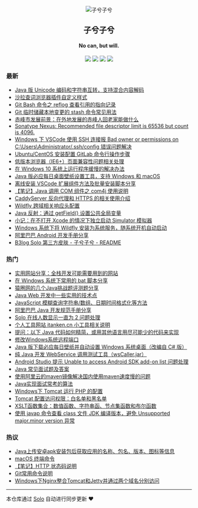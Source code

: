 <p align="center"><img alt="子兮子兮" src="https://zixizixi.cn/images/logo/logo@96.png"></p><h2 align="center">
子兮子兮
</h2>

<h4 align="center">No can, but will.</h4>
<p align="center"><a title="子兮子兮" target="_blank" href="https://github.com/iTanken/solo-blog"><img src="https://img.shields.io/github/last-commit/iTanken/solo-blog.svg?style=flat-square&color=FF9900"></a>
<a title="GitHub repo size in bytes" target="_blank" href="https://github.com/iTanken/solo-blog"><img src="https://img.shields.io/github/repo-size/iTanken/solo-blog.svg?style=flat-square"></a>
<a title="Solo Version" target="_blank" href="https://github.com/b3log/solo/releases"><img src="https://img.shields.io/badge/solo-3.6.7-f1e05a.svg?style=flat-square&color=blueviolet"></a>
<a title="Hits" target="_blank" href="https://github.com/b3log/hits"><img src="https://hits.b3log.org/iTanken/solo-blog.svg"></a></p>

### 最新

* [Java 版 Unicode 编码和字符串互转，支持混合内容解码](https://zixizixi.cn/java-unicode-string-encoder-decoder)
* [沙拉查词浏览器插件自定义样式](https://zixizixi.cn/chromium-extensions-saladict-custom-style)
* [Git Bash 命令之 reflog 查看引用的指向记录](https://zixizixi.cn/git-bash-reflog-usage)
* [Git 临时储藏本地变更的 stash 命令常见用法](https://zixizixi.cn/git-bash-stash-usage)
* [赤峰市发展前景：在外地发展的赤峰人回老家能做什么](https://zixizixi.cn/talk-about-the-chifeng-future)
* [Sonatype Nexus: Recommended file descriptor limit is 65536 but count is 4096.](https://zixizixi.cn/sonatype-nexus-3-linux-file-descriptor-limit)
* [Windows 下 VSCode 使用 SSH 连接报 Bad owner or permissions on C:\\Users\\Administrator/.ssh/config 错误问题解决](https://zixizixi.cn/windows_vscode_ssh_error_bad-owner-or-permissions)
* [Ubuntu/CentOS 安装配置 GitLab 命令行操作步骤](https://zixizixi.cn/ubuntu-centos-linux-install-gitlab)
* [低版本浏览器（IE6+）页面兼容性问题相关处理](https://zixizixi.cn/low-version-browser-page-compatibility)
* [在 Windows 10 系统上运行程序缓慢的解决办法](https://zixizixi.cn/windows-defender-app-startup-stop-slow)
* [Java 版必应每日桌面壁纸设置工具，支持 Windows 和 macOS](https://zixizixi.cn/windows-mac-bing-daily-wallpaper-tool)
* [离线安装 VSCode 扩展组件方法及批量安装脚本分享](https://zixizixi.cn/vscode-extension-vsix-install)
* [【笔记】Java 调用 COM 组件之 com4j 使用说明](https://zixizixi.cn/note-java-com4j)
* [CaddyServer 反向代理和 HTTPS 的相关使用介绍](https://zixizixi.cn/caddyserver-r-proxy-https)
* [Wildfly 跨域相关响应头配置](https://zixizixi.cn/wildfly-cors-origin-config)
* [Java 反射：通过 getField() 设置公共全局变量](https://zixizixi.cn/java-reflection-getfield)
* [小记：在不打开 Xcode 的情况下独立启动 Simulator 模拟器](https://zixizixi.cn/not-open-xcode-standalone-simulator)
* [Windows 系统下将 Wildfly 安装为系统服务，随系统开机自动启动](https://zixizixi.cn/windows-wildfly-service-auto-start)
* [阿里巴巴 Android 开发手册分享](https://zixizixi.cn/alibaba-android-development-manual)
* [B3log Solo 第三方皮肤 - 子兮子兮 - README](https://zixizixi.cn/solo-third-skin-imobile.html)

### 热门

* [实用网站分享：全栈开发可能需要用到的网站](https://zixizixi.cn/articles/2017/01/17/1484633274661.html)
* [在 Windows 系统下常用的 bat 脚本分享](https://zixizixi.cn/articles/2017/04/21/1492777994685.html)
* [猿圈网的几个Java挑战题评测题分享](https://zixizixi.cn/articles/2017/03/23/1490280007138.html)
* [Java Web 开发中一些实用的技术点](https://zixizixi.cn/articles/2017/01/04/1483519918704.html)
* [JavaScript 模糊查询字符串/数组、日期时间格式化等方法](https://zixizixi.cn/articles/2017/05/31/1496236546844.html)
* [阿里巴巴 Java 开发规范手册分享](https://zixizixi.cn/articles/2017/01/17/1484623303271.html)
* [Solo 在线人数显示一直为 2 问题处理](https://zixizixi.cn/articles/2017/03/30/1490849602140.html)
* [个人工具网站 itanken.cn 小工具相关说明](https://zixizixi.cn/articles/2017/03/11/1489227107307.html)
* [提问：以下 Java 代码如何精简，或用其他语言用尽可能少的代码来实现](https://zixizixi.cn/java-word-wrap-string)
* [修改Windows系统远程端口](https://zixizixi.cn/articles/2017/03/26/1490525740291.html)
* [Java 版下载必应每日壁纸并自动设置 Windows 系统桌面（改编自 C# 版）](https://zixizixi.cn/articles/2017/09/01/1504264675391.html)
* [纯 Java 开发 WebService 调用测试工具（wsCaller.jar）](https://zixizixi.cn/articles/2017/09/03/1504426270766.html)
* [Android Studio 提示 Unable to access Android SDK add-on list 问题处理](https://zixizixi.cn/articles/2017/01/17/1484665018593.html)
* [Java 常见面试题及答案](https://zixizixi.cn/articles/2017/02/13/1486974778312.html)
* [使用阿里云的maven镜像解决国内使用maven速度慢的问题](https://zixizixi.cn/articles/2017/02/13/1486979524858.html)
* [Java实现面试常考的算法](https://zixizixi.cn/articles/2017/02/13/1486979370718.html)
* [Windows下 Tomcat 运行 PHP 的配置](https://zixizixi.cn/articles/2017/02/13/1486976473999.html)
* [Tomcat 配置访问权限：白名单和黑名单](https://zixizixi.cn/articles/2017/02/13/1486977779249.html)
* [XSLT函数集合：数值函数、字符串函、节点集函数和布尔函数](https://zixizixi.cn/xsltfunctionset)
* [使用 javap 命令查看 class 文件 JDK 编译版本，避免 Unsupported major.minor version 异常](https://zixizixi.cn/articles/2017/09/13/1505285468516.html)

### 热议

* [Java上传安卓apk安装包后获取应用的名称、包名、版本、图标等信息](https://zixizixi.cn/articles/2017/02/13/1486978892155.html)
* [macOS 终端命令](https://zixizixi.cn/articles/2017/02/13/1486978228421.html)
* [【笔记】HTTP 状态码说明](https://zixizixi.cn/articles/2017/01/04/1483529323782.html)
* [Git常用命令说明](https://zixizixi.cn/articles/2017/02/13/1486973158671.html)
* [Windows下Nginx整合Tomcat和Jetty并通过两个域名分别访问](https://zixizixi.cn/articles/2017/02/13/1486977986468.html)

---

本仓库通过 [Solo](https://github.com/b3log/solo) 自动进行同步更新 ❤️ 